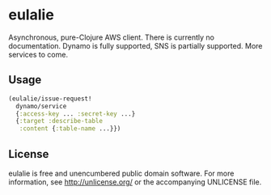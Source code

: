 # eulalie

Asynchronous, pure-Clojure AWS client.  There is currently no
documentation.  Dynamo is fully supported, SNS is partially supported.
More services to come.

## Usage

```clojure
(eulalie/issue-request!
  dynamo/service
  {:access-key ... :secret-key ...}
  {:target :describe-table
   :content {:table-name ...}})
```

## License

eulalie is free and unencumbered public domain software. For more
information, see http://unlicense.org/ or the accompanying UNLICENSE
file.


